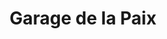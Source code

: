 ---
title: "Garage de la Paix"
url: /le-perreux-sur-marne/garage-de-la-paix/
shop: Autowerkstatt
---